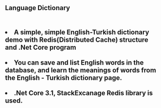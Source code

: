 <h2><strong>Language Dictionary</strong><h2>

<br>
<li>A simple, simple English-Turkish dictionary demo with Redis(Distributed Cache) structure and .Net Core program</li>
       <br>
<li>You can save and list English words in the database, and learn the meanings of words from the English - Turkish dictionary page.</li>
       <br>
<li>.Net Core 3.1, StackExcanage Redis library is used.</li>

